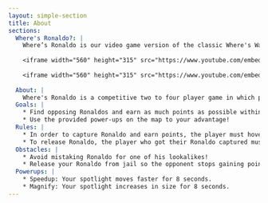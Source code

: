 ```yaml
---
layout: simple-section
title: About
sections:
  Where's Ronaldo?: |
    Where’s Ronaldo is our video game version of the classic Where's Waldo book with a few twists! Check out our video demo as well as our tutorial:
    
    <iframe width="560" height="315" src="https://www.youtube.com/embed/s3yNZvV5zkQ" frameborder="0" allow="accelerometer; autoplay; encrypted-media; gyroscope; picture-in-picture" allowfullscreen></iframe>
    
    <iframe width="560" height="315" src="https://www.youtube.com/embed/fJVbJyvxcZY" frameborder="0" allow="accelerometer; autoplay; encrypted-media; gyroscope; picture-in-picture" allowfullscreen></iframe>
    
  About: |
    Where's Ronaldo is a competitive two to four player game in which players control a spotlight with the objective of locating the opponent's elusive Ronaldo who can be found anywhere in a top down view of the level. A Ronaldo can be red, purple, blue, or green. Each player is assigned a Ronaldo on the map, if an opposing player finds an opponent's Ronaldo and puts them under the spotlight for a few seconds, their Ronaldo is "captured" and the capturer starts gaining points over time! After a few seconds, a key will spawn on the map, the player who got captured must get the key in order to release their Ronaldo and stop the opponent from receiving points. Be carfeul becasue there are also fake imposter Ronaldos on the map who will decrease your score by a lot if you capture them! The players with the most amount of points within the two-minute time limit wins the round. In addition, players can use power-ups that will appear on the map to modify their spotlight and help them find Ronaldos faster.
  Goals: |
    * Find opposing Ronaldos and earn as much points as possible within two mintues!
    * Use the provided power-ups on the map to your advantage!
  Rules: |
    * In order to capture Ronaldo and earn points, the player must hover over Ronaldo once he is found for 3 seconds. The player will then gain points over time and the captured Ronaldo will no longer be on the map
    * To release Ronaldo, the player who got their Ronaldo captured must pickup the key that spawns 5 seconds after their Ronaldo was captured.
  Obstacles: |
    * Avoid mistaking Ronaldo for one of his lookalikes!
    * Release your Ronaldo from jail so the opponent stops gaining points
  Powerups: |
    * Speedup: Your spotlight moves faster for 8 seconds.
    * Magnify: Your spotlight increases in size for 8 seconds.
---
```

